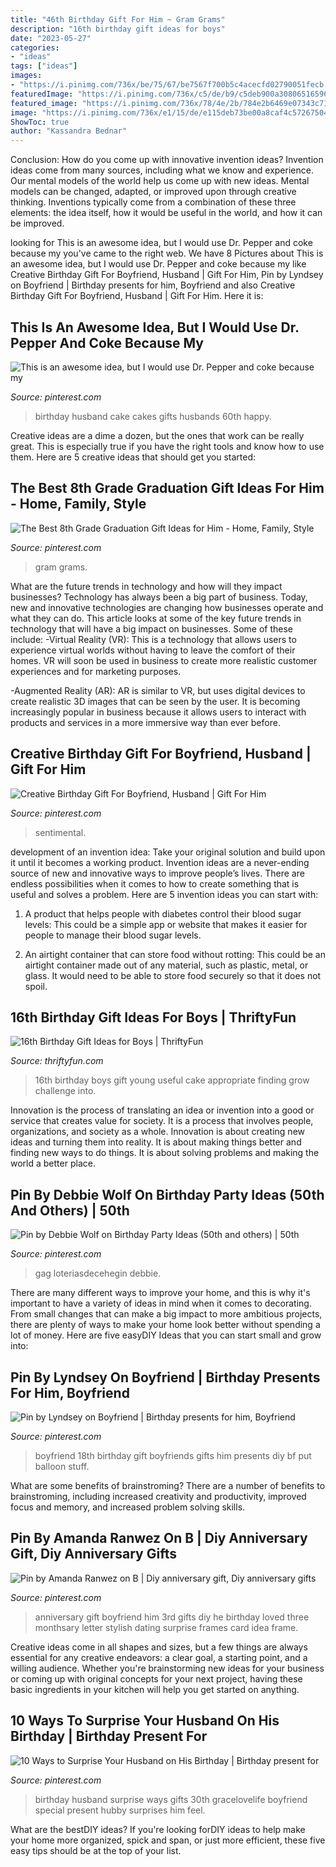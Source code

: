 ```yaml
---
title: "46th Birthday Gift For Him ~ Gram Grams"
description: "16th birthday gift ideas for boys"
date: "2023-05-27"
categories:
- "ideas"
tags: ["ideas"]
images:
- "https://i.pinimg.com/736x/be/75/67/be7567f700b5c4acecfd02790051fecb.jpg"
featuredImage: "https://i.pinimg.com/736x/c5/de/b9/c5deb900a30806516596fb16ebc8d207--husband-birthday-cakes-birthday-ideas.jpg"
featured_image: "https://i.pinimg.com/736x/78/4e/2b/784e2b6469e07343c71cc8542f943629.jpg"
image: "https://i.pinimg.com/736x/e1/15/de/e115deb73be00a8caf4c57267504f411--boyfriend-presents-boyfriend-ideas.jpg"
ShowToc: true
author: "Kassandra Bednar"
---
```



Conclusion: How do you come up with innovative invention ideas?
Invention ideas come from many sources, including what we know and experience. Our mental models of the world help us come up with new ideas. Mental models can be changed, adapted, or improved upon through creative thinking. Inventions typically come from a combination of these three elements: the idea itself, how it would be useful in the world, and how it can be improved.

	

		
looking for This is an awesome idea, but I would use Dr. Pepper and coke because my you've came to the right web. We have 8 Pictures about This is an awesome idea, but I would use Dr. Pepper and coke because my like Creative Birthday Gift For Boyfriend, Husband | Gift For Him, Pin by Lyndsey on Boyfriend | Birthday presents for him, Boyfriend and also Creative Birthday Gift For Boyfriend, Husband | Gift For Him. Here it is:
		
    
## This Is An Awesome Idea, But I Would Use Dr. Pepper And Coke Because My

<img loading=lazy src="https://i.pinimg.com/736x/c5/de/b9/c5deb900a30806516596fb16ebc8d207--husband-birthday-cakes-birthday-ideas.jpg" onerror="this.onerror=null;this.src='https://tse4.mm.bing.net/th?id=OIP.XVbCt4m-s2pNzAxSftLzWwHaJ3&amp;pid=15.1';" alt="This is an awesome idea, but I would use Dr. Pepper and coke because my">

_Source: pinterest.com_

>birthday husband cake cakes gifts husbands 60th happy. 

	

Creative ideas are a dime a dozen, but the ones that work can be really great. This is especially true if you have the right tools and know how to use them. Here are 5 creative ideas that should get you started:

    
## The Best 8th Grade Graduation Gift Ideas For Him - Home, Family, Style

<img loading=lazy src="https://i.pinimg.com/736x/be/75/67/be7567f700b5c4acecfd02790051fecb.jpg" onerror="this.onerror=null;this.src='https://tse4.mm.bing.net/th?id=OIP.b4rducN1n6mHMFoeI2_arQHaJ3&amp;pid=15.1';" alt="The Best 8th Grade Graduation Gift Ideas for Him - Home, Family, Style">

_Source: pinterest.com_

>gram grams. 

	

What are the future trends in technology and how will they impact businesses?
Technology has always been a big part of business. Today, new and innovative technologies are changing how businesses operate and what they can do. This article looks at some of the key future trends in technology that will have a big impact on businesses. Some of these include:
-Virtual Reality (VR): This is a technology that allows users to experience virtual worlds without having to leave the comfort of their homes. VR will soon be used in business to create more realistic customer experiences and for marketing purposes.

-Augmented Reality (AR): AR is similar to VR, but uses digital devices to create realistic 3D images that can be seen by the user. It is becoming increasingly popular in business because it allows users to interact with products and services in a more immersive way than ever before.

    
## Creative Birthday Gift For Boyfriend, Husband | Gift For Him

<img loading=lazy src="https://i.pinimg.com/736x/8b/ec/94/8bec9434f1a5000f10c0b27771adf70a.jpg" onerror="this.onerror=null;this.src='https://tse3.mm.bing.net/th?id=OIP.AT0B9yw0IcL6kvFopYXfxgHaJ3&amp;pid=15.1';" alt="Creative Birthday Gift For Boyfriend, Husband | Gift For Him">

_Source: pinterest.com_

>sentimental. 

	

development of an invention idea: Take your original solution and build upon it until it becomes a working product.
Invention ideas are a never-ending source of new and innovative ways to improve people’s lives. There are endless possibilities when it comes to how to create something that is useful and solves a problem. Here are 5 invention ideas you can start with:
1) A product that helps people with diabetes control their blood sugar levels: This could be a simple app or website that makes it easier for people to manage their blood sugar levels.

2) An airtight container that can store food without rotting: This could be an airtight container made out of any material, such as plastic, metal, or glass. It would need to be able to store food securely so that it does not spoil.

    
## 16th Birthday Gift Ideas For Boys | ThriftyFun

<img loading=lazy src="https://img.thrfun.com/img/087/362/16th_birthday_l1.jpg" onerror="this.onerror=null;this.src='https://tse4.mm.bing.net/th?id=OIP.AgfutNIk0ITYO7vQLKKr_QHaKo&amp;pid=15.1';" alt="16th Birthday Gift Ideas for Boys | ThriftyFun">

_Source: thriftyfun.com_

>16th birthday boys gift young useful cake appropriate finding grow challenge into. 

	

Innovation is the process of translating an idea or invention into a good or service that creates value for society. It is a process that involves people, organizations, and society as a whole. Innovation is about creating new ideas and turning them into reality. It is about making things better and finding new ways to do things. It is about solving problems and making the world a better place.

    
## Pin By Debbie Wolf On Birthday Party Ideas (50th And Others) | 50th

<img loading=lazy src="https://i.pinimg.com/736x/04/55/23/045523d3d85bfbc205d77467e5164db0.jpg" onerror="this.onerror=null;this.src='https://tse3.mm.bing.net/th?id=OIP.c98TBaO60mx4wEcQ_qwK1wHaKt&amp;pid=15.1';" alt="Pin by Debbie Wolf on Birthday Party Ideas (50th and others) | 50th">

_Source: pinterest.com_

>gag loteriasdecehegin debbie. 

	

There are many different ways to improve your home, and this is why it's important to have a variety of ideas in mind when it comes to decorating. From small changes that can make a big impact to more ambitious projects, there are plenty of ways to make your home look better without spending a lot of money. Here are five easyDIY Ideas that you can start small and grow into: 

    
## Pin By Lyndsey On Boyfriend | Birthday Presents For Him, Boyfriend

<img loading=lazy src="https://i.pinimg.com/736x/e1/15/de/e115deb73be00a8caf4c57267504f411--boyfriend-presents-boyfriend-ideas.jpg" onerror="this.onerror=null;this.src='https://tse3.mm.bing.net/th?id=OIP.0jO8V9YPhEZma2CMakSBkgHaJ6&amp;pid=15.1';" alt="Pin by Lyndsey on Boyfriend | Birthday presents for him, Boyfriend">

_Source: pinterest.com_

>boyfriend 18th birthday gift boyfriends gifts him presents diy bf put balloon stuff. 

	

What are some benefits of brainstroming?
There are a number of benefits to brainstroming, including increased creativity and productivity, improved focus and memory, and increased problem solving skills.

    
## Pin By Amanda Ranwez On B | Diy Anniversary Gift, Diy Anniversary Gifts

<img loading=lazy src="https://i.pinimg.com/736x/a0/aa/a3/a0aaa3322e88c4670fcca6da5e66c44a--to-my-boyfriend-boyfriend-gifts.jpg" onerror="this.onerror=null;this.src='https://tse4.mm.bing.net/th?id=OIP.sqvbKIZQKHc-teWnXy3HowHaJ3&amp;pid=15.1';" alt="Pin by Amanda Ranwez on B | Diy anniversary gift, Diy anniversary gifts">

_Source: pinterest.com_

>anniversary gift boyfriend him 3rd gifts diy he birthday loved three monthsary letter stylish dating surprise frames card idea frame. 

	

Creative ideas come in all shapes and sizes, but a few things are always essential for any creative endeavors: a clear goal, a starting point, and a willing audience. Whether you're brainstorming new ideas for your business or coming up with original concepts for your next project, having these basic ingredients in your kitchen will help you get started on anything.

    
## 10 Ways To Surprise Your Husband On His Birthday | Birthday Present For

<img loading=lazy src="https://i.pinimg.com/736x/78/4e/2b/784e2b6469e07343c71cc8542f943629.jpg" onerror="this.onerror=null;this.src='https://tse3.mm.bing.net/th?id=OIP.JXT8SZ7OWhZt9I_KOQzh-wHaKs&amp;pid=15.1';" alt="10 Ways to Surprise Your Husband on His Birthday | Birthday present for">

_Source: pinterest.com_

>birthday husband surprise ways gifts 30th gracelovelife boyfriend special present hubby surprises him feel. 

	

What are the bestDIY ideas?
If you're looking forDIY ideas to help make your home more organized, spick and span, or just more efficient, these five easy tips should be at the top of your list.

